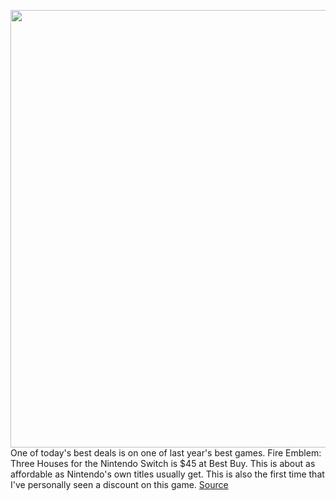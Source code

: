<img src='https://cdn.vox-cdn.com/thumbor/CxQmAV82DpzmV2sgnI8mgN9_9-A=/0x0:933x622/1200x800/filters:focal(295x220:443x368)/cdn.vox-cdn.com/uploads/chorus_image/image/66880346/fethreehouses.0.jpg' width='700px' /><br/>
One of today's best deals is on one of last year's best games. Fire Emblem: Three Houses for the Nintendo Switch is $45 at Best Buy. This is about as affordable as Nintendo's own titles usually get. This is also the first time that I've personally seen a discount on this game.
<a href='https://www.theverge.com/good-deals/2020/6/1/21276787/fire-emblem-three-houses-nintendo-switch-deal-sale-apple-ipad-sennheiser-best-buy'> Source <a/>